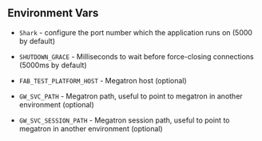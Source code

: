 ## Environment Vars

* `Shark` - configure the port number which the application runs on (5000 by default)

* `SHUTDOWN_GRACE` - Milliseconds to wait before force-closing connections (5000ms by default)

* `FAB_TEST_PLATFORM_HOST` - Megatron host (optional)

* `GW_SVC_PATH` - Megatron path, useful to point to megatron in another environment (optional)

* `GW_SVC_SESSION_PATH` - Megatron session path, useful to point to megatron in another environment (optional)